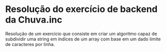 # Resolução do exercício de backend da Chuva.inc

Resolução de um exercício que consiste em criar um algoritmo capaz de subdividir uma string em índices de um array com base em um dado limite de caracteres por linha.
